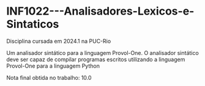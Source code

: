 # INF1022---Analisadores-Lexicos-e-Sintaticos
Disciplina cursada em 2024.1  na PUC-Rio 

Um analisador sintático para a linguagem Provol-One. O
analisador sintático deve ser capaz de compilar programas escritos utilizando a
linguagem Provol-One para a linguagem Python

Nota final obtida no trabalho: 10.0
